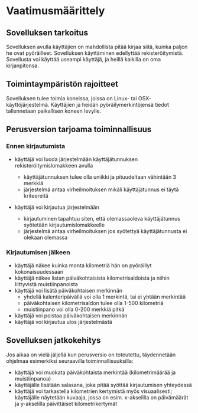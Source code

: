 # Vaatimusmäärittely

## Sovelluksen tarkoitus

Sovelluksen avulla käyttäjien on mahdollista pitää kirjaa siitä, kuinka paljon he ovat pyöräilleet. Sovelluksen käyttäminen edellyttää rekisteröitymistä. Sovellusta voi käyttää useampi käyttäjä, ja heillä kaikilla on oma kirjanpitonsa. 

## Toimintaympäristön rajoitteet

Sovelluksen tulee toimia koneissa, joissa on Linux- tai OSX-käyttöjärjestelmä. Käyttäjien ja heidän pyöräilymerkintöjensä tiedot tallennetaan paikallisen koneen levylle. 

## Perusversion tarjoama toiminnallisuus 

### Ennen kirjautumista
- käyttäjä voi luoda järjestelmään käyttäjätunnuksen rekisteröitymislomakkeen avulla 
  - käyttäjätunnuksen tulee olla uniikki ja pituudeltaan vähintään 3 merkkiä
  - järjestelmä antaa virheilmoituksen mikäli käyttäjätunnus ei täytä kriteereitä

- käyttäjä voi kirjautua järjestelmään
  - kirjautuminen tapahtuu siten, että olemassaoleva käyttäjätunnus syötetään kirjautumislomakkeelle
  - järjestelmä antaa virheilmoituksen jos syötettyä käyttäjätunnusta ei olekaan olemassa

### Kirjautumisen jälkeen
- käyttäjä näkee kuinka monta kilometriä hän on pyöräillyt kokonaisuudessaan
- käyttäjä näkee listan päiväkohtaisista kilometrisaldoista ja niihin liittyvistä muistiinpanoista
- käyttäjä voi lisätä päiväkohtaisen merkinnän
  - yhdellä kalenteripäivällä voi olla 1 merkintä, tai ei yhtään merkintää
  - päiväkohtaisen kilometrisaldon tulee olla 1-500 kilometriä
  - muistiinpano voi olla 0-200 merkkiä pitkä
- käyttäjä voi poistaa päiväkohtaisen merkinnän
- käyttäjä voi kirjautua ulos järjestelmästä

## Sovelluksen jatkokehitys

Jos aikaa on vielä jäljellä kun perusversio on toteutettu, täydennetään ohjelmaa esimerkiksi seuraavilla toiminnallisuuksilla:
- käyttäjä voi muokata päiväkohtaista merkintää (kilometrimäärää ja muistiinpanoa)
- käyttäjälle lisätään salasana, joka pitää syöttää kirjautumisen yhteydessä
- käyttäjä voi tarkastella kilometrien kertymistä myös visuaalisesti; käyttäjälle näytetään kuvaaja, jossa on esim. x-akselilla on päivämäärät ja y-akselilla päivittäiset kilometrikertymät

